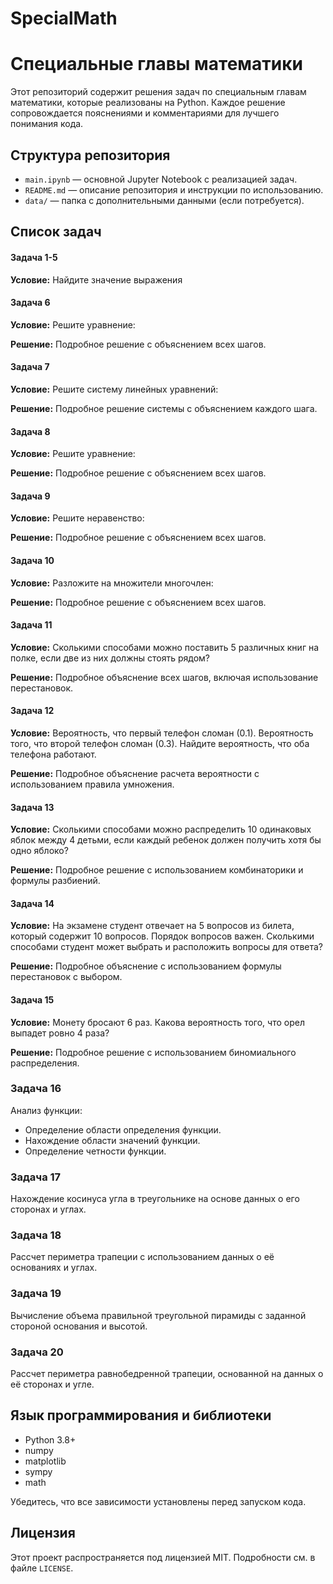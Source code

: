 # SpecialMath

# Специальные главы математики

Этот репозиторий содержит решения задач по специальным главам математики, которые реализованы на Python. Каждое решение сопровождается пояснениями и комментариями для лучшего понимания кода.

## Структура репозитория

- `main.ipynb` — основной Jupyter Notebook с реализацией задач.
- `README.md` — описание репозитория и инструкции по использованию.
- `data/` — папка с дополнительными данными (если потребуется).

## Список задач

#### Задача 1-5
**Условие:** Найдите значение выражения

#### Задача 6
**Условие:** Решите уравнение: 

**Решение:**
Подробное решение с объяснением всех шагов.

#### Задача 7
**Условие:** Решите систему линейных уравнений: 

**Решение:**
Подробное решение системы с объяснением каждого шага.

#### Задача 8
**Условие:** Решите уравнение: 

**Решение:**
Подробное решение с объяснением всех шагов.

#### Задача 9
**Условие:** Решите неравенство: 

**Решение:**
Подробное решение с объяснением всех шагов.

#### Задача 10
**Условие:** Разложите на множители многочлен: 

**Решение:**
Подробное решение с объяснением всех шагов.

#### Задача 11
**Условие:** Сколькими способами можно поставить 5 различных книг на полке, если две из них должны стоять рядом?

**Решение:**
Подробное объяснение всех шагов, включая использование перестановок.

#### Задача 12
**Условие:** Вероятность, что первый телефон сломан \(0.1\). Вероятность того, что второй телефон сломан \(0.3\). Найдите вероятность, что оба телефона работают.

**Решение:**
Подробное объяснение расчета вероятности с использованием правила умножения.

#### Задача 13
**Условие:** Сколькими способами можно распределить 10 одинаковых яблок между 4 детьми, если каждый ребенок должен получить хотя бы одно яблоко?

**Решение:**
Подробное решение с использованием комбинаторики и формулы разбиений.

#### Задача 14
**Условие:** На экзамене студент отвечает на 5 вопросов из билета, который содержит 10 вопросов. Порядок вопросов важен. Сколькими способами студент может выбрать и расположить вопросы для ответа?

**Решение:**
Подробное объяснение с использованием формулы перестановок с выбором.

#### Задача 15
**Условие:** Монету бросают 6 раз. Какова вероятность того, что орел выпадет ровно 4 раза?

**Решение:**
Подробное решение с использованием биномиального распределения.


### Задача 16
Анализ функции:
- Определение области определения функции.
- Нахождение области значений функции.
- Определение четности функции.

### Задача 17
Нахождение косинуса угла в треугольнике на основе данных о его сторонах и углах.

### Задача 18
Рассчет периметра трапеции с использованием данных о её основаниях и углах.

### Задача 19
Вычисление объема правильной треугольной пирамиды с заданной стороной основания и высотой.

### Задача 20
Рассчет периметра равнобедренной трапеции, основанной на данных о её сторонах и угле.

## Язык программирования и библиотеки

- Python 3.8+
- numpy
- matplotlib
- sympy
- math

Убедитесь, что все зависимости установлены перед запуском кода.

## Лицензия

Этот проект распространяется под лицензией MIT. Подробности см. в файле `LICENSE`.
